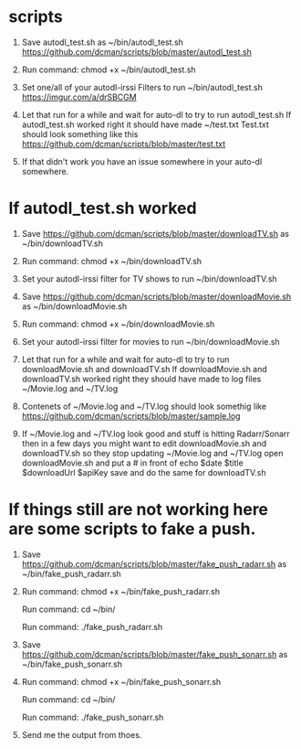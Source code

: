 # scripts
1. Save autodl_test.sh as ~/bin/autodl_test.sh
   https://github.com/dcman/scripts/blob/master/autodl_test.sh

2. Run command: chmod +x ~/bin/autodl_test.sh

3. Set one/all of your autodl-irssi Filters to run ~/bin/autodl_test.sh 
   https://imgur.com/a/drSBCGM

4. Let that run for a while and wait for auto-dl to try to run autodl_test.sh 
   If autodl_test.sh worked right it should have made ~/test.txt 
   Test.txt should look something like this
   https://github.com/dcman/scripts/blob/master/test.txt
 
5. If that didn't work you have an issue somewhere in your auto-dl somewhere.
 
# If autodl_test.sh worked 
1. Save https://github.com/dcman/scripts/blob/master/downloadTV.sh as ~/bin/downloadTV.sh
 
2. Run command: chmod +x ~/bin/downloadTV.sh
 
3. Set your autodl-irssi filter for TV shows to run ~/bin/downloadTV.sh
 
4. Save https://github.com/dcman/scripts/blob/master/downloadMovie.sh as ~/bin/downloadMovie.sh
 
5. Run command: chmod +x ~/bin/downloadMovie.sh
 
6. Set your autodl-irssi filter for movies to run ~/bin/downloadMovie.sh

7. Let that run for a while and wait for auto-dl to try to run downloadMovie.sh and downloadTV.sh
   If downloadMovie.sh and downloadTV.sh worked right they should have made to log files 
   ~/Movie.log and ~/TV.log 
 
8.  Contenets of ~/Movie.log and ~/TV.log should look somethig like 
    https://github.com/dcman/scripts/blob/master/sample.log

9. If ~/Movie.log and ~/TV.log look good and stuff is hitting Radarr/Sonarr then in a few days
   you might want to edit downloadMovie.sh and downloadTV.sh so they stop updating ~/Movie.log and ~/TV.log
   open downloadMovie.sh and put a # in front of echo $date $title $downloadUrl $apiKey save and do the same 
   for downloadTV.sh

# If things still are not working here are some scripts to fake a push.

1. Save https://github.com/dcman/scripts/blob/master/fake_push_radarr.sh as ~/bin/fake_push_radarr.sh

2. Run command: chmod +x ~/bin/fake_push_radarr.sh 

   Run command: cd ~/bin/
 
   Run command: ./fake_push_radarr.sh

3. Save https://github.com/dcman/scripts/blob/master/fake_push_sonarr.sh as ~/bin/fake_push_sonarr.sh

4. Run command: chmod +x ~/bin/fake_push_sonarr.sh 

   Run command: cd ~/bin/ 
   
   Run command: ./fake_push_sonarr.sh

5. Send me the output from thoes. 


